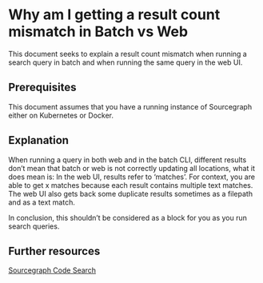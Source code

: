 # Why am I getting a result count mismatch in Batch vs Web

This document seeks to explain a result count mismatch when running a search query in batch and when running the same query in the web UI.

## Prerequisites
This document assumes that you have a running instance of Sourcegraph either on Kubernetes or Docker.

## Explanation
When running a query in both web and in the batch CLI, different results don’t mean that batch or web is not correctly updating all locations, what it does mean is:
In the web UI, results refer to ‘matches’. For context, you are able to get x matches because each result contains multiple text matches.
The web UI also gets back some duplicate results sometimes as a filepath and as a text match.

In conclusion, this shouldn’t be considered as a block for you as you run search queries.

## Further resources
[Sourcegraph Code Search](https://docs.sourcegraph.com/code_search)
